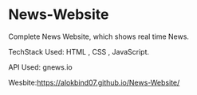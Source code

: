 # News-Website
Complete News Website, which shows real time News.

TechStack Used: HTML , CSS , JavaScript.

API Used: gnews.io

Wesbite:https://alokbind07.github.io/News-Website/
